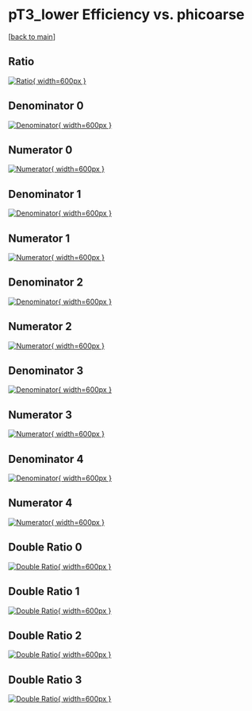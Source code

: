 # pT3_lower Efficiency vs. phicoarse

[[back to main](./)]



## Ratio

[![Ratio](../mtv/var/pT3_lower_base_211_0_eff_phicoarse.png){ width=600px }](../mtv/var/pT3_lower_base_211_0_eff_phicoarse.pdf)

## Denominator 0

[![Denominator](../mtv/den/pT3_lower_base_211_0_eff_phicoarse_den0.png){ width=600px }](../mtv/den/pT3_lower_base_211_0_eff_phicoarse_den0.pdf)

## Numerator 0

[![Numerator](../mtv/num/pT3_lower_base_211_0_eff_phicoarse_num0.png){ width=600px }](../mtv/num/pT3_lower_base_211_0_eff_phicoarse_num0.pdf)

## Denominator 1

[![Denominator](../mtv/den/pT3_lower_base_211_0_eff_phicoarse_den1.png){ width=600px }](../mtv/den/pT3_lower_base_211_0_eff_phicoarse_den1.pdf)

## Numerator 1

[![Numerator](../mtv/num/pT3_lower_base_211_0_eff_phicoarse_num1.png){ width=600px }](../mtv/num/pT3_lower_base_211_0_eff_phicoarse_num1.pdf)

## Denominator 2

[![Denominator](../mtv/den/pT3_lower_base_211_0_eff_phicoarse_den2.png){ width=600px }](../mtv/den/pT3_lower_base_211_0_eff_phicoarse_den2.pdf)

## Numerator 2

[![Numerator](../mtv/num/pT3_lower_base_211_0_eff_phicoarse_num2.png){ width=600px }](../mtv/num/pT3_lower_base_211_0_eff_phicoarse_num2.pdf)

## Denominator 3

[![Denominator](../mtv/den/pT3_lower_base_211_0_eff_phicoarse_den3.png){ width=600px }](../mtv/den/pT3_lower_base_211_0_eff_phicoarse_den3.pdf)

## Numerator 3

[![Numerator](../mtv/num/pT3_lower_base_211_0_eff_phicoarse_num3.png){ width=600px }](../mtv/num/pT3_lower_base_211_0_eff_phicoarse_num3.pdf)

## Denominator 4

[![Denominator](../mtv/den/pT3_lower_base_211_0_eff_phicoarse_den4.png){ width=600px }](../mtv/den/pT3_lower_base_211_0_eff_phicoarse_den4.pdf)

## Numerator 4

[![Numerator](../mtv/num/pT3_lower_base_211_0_eff_phicoarse_num4.png){ width=600px }](../mtv/num/pT3_lower_base_211_0_eff_phicoarse_num4.pdf)

## Double Ratio 0

[![Double Ratio](../mtv/ratio/pT3_lower_base_211_0_eff_phicoarse_ratio0.png){ width=600px }](../mtv/ratio/pT3_lower_base_211_0_eff_phicoarse_ratio0.pdf)

## Double Ratio 1

[![Double Ratio](../mtv/ratio/pT3_lower_base_211_0_eff_phicoarse_ratio1.png){ width=600px }](../mtv/ratio/pT3_lower_base_211_0_eff_phicoarse_ratio1.pdf)

## Double Ratio 2

[![Double Ratio](../mtv/ratio/pT3_lower_base_211_0_eff_phicoarse_ratio2.png){ width=600px }](../mtv/ratio/pT3_lower_base_211_0_eff_phicoarse_ratio2.pdf)

## Double Ratio 3

[![Double Ratio](../mtv/ratio/pT3_lower_base_211_0_eff_phicoarse_ratio3.png){ width=600px }](../mtv/ratio/pT3_lower_base_211_0_eff_phicoarse_ratio3.pdf)

